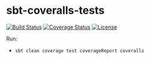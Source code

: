 # sbt-coveralls-tests

[![Build Status](https://travis-ci.org/gslowikowski/sbt-coveralls-tests.png?branch=master)](https://travis-ci.org/gslowikowski/sbt-coveralls-tests)
[![Coverage Status](https://coveralls.io/repos/github/gslowikowski/sbt-coveralls-tests/badge.svg?branch=master)](https://coveralls.io/github/gslowikowski/sbt-coveralls-tests?branch=master)
[![License](http://img.shields.io/:license-Apache%202-blue.svg)](http://www.apache.org/licenses/LICENSE-2.0.txt)

Run:

- `sbt clean coverage test coverageReport coveralls`
